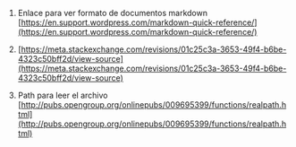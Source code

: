 1. Enlace para ver formato de documentos markdown [https://en.support.wordpress.com/markdown-quick-reference/](https://en.support.wordpress.com/markdown-quick-reference/)

2. [https://meta.stackexchange.com/revisions/01c25c3a-3653-49f4-b6be-4323c50bff2d/view-source](https://meta.stackexchange.com/revisions/01c25c3a-3653-49f4-b6be-4323c50bff2d/view-source)

3. Path para leer el archivo [http://pubs.opengroup.org/onlinepubs/009695399/functions/realpath.html](http://pubs.opengroup.org/onlinepubs/009695399/functions/realpath.html)
